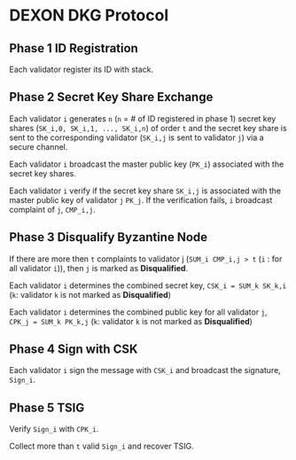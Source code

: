 DEXON DKG Protocol
===========================
Phase 1 ID Registration
-------
Each validator register its ID with stack.

Phase 2 Secret Key Share Exchange
-------
Each validator `i` generates `n` (`n` = # of ID registered in phase 1) secret key shares (`SK_i,0, SK_i,1, ..., SK_i,n`) of order `t` and the secret key share is sent to the corresponding validator (`SK_i,j` is sent to validator `j`) via a secure channel.

Each validator `i` broadcast the master public key (`PK_i`) associated with the secret key shares.

Each validator `i` verify if the secret key share `SK_i,j` is associated with the master public key of validator `j` `PK_j`. If the verification fails, `i` broadcast complaint of `j`, `CMP_i,j`.

Phase 3 Disqualify Byzantine Node
-------
If there are more then `t` complaints to validator j (`SUM_i CMP_i,j > t` (`i` : for all validator `i`)), then `j` is marked as **Disqualified**.

Each validator `i` determines the combined secret key, `CSK_i = SUM_k SK_k,i` (`k`: validator `k` is not marked as **Disqualified**)

Each validator `i` determines the combined public key for all validator `j`, `CPK_j = SUM_k PK_k,j` (`k`: validator `k` is not marked as **Disqualified**)

Phase 4 Sign with CSK
-------
Each validator `i` sign the message with `CSK_i` and broadcast the signature, `Sign_i`.

Phase 5 TSIG
-------
Verify `Sign_i` with `CPK_i`.

Collect more than `t` valid `Sign_i` and recover TSIG.